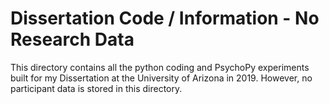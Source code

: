 # Dissertation Code / Information - No Research Data

This directory contains all the python coding and PsychoPy experiments built for my Dissertation at the University of Arizona in 2019. However, no participant data is stored in this directory.


